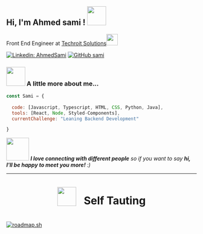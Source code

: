 <h2> Hi, I'm Ahmed sami ! <img src="https://media.giphy.com/media/mGcNjsfWAjY5AEZNw6/giphy.gif" width="50"></h2>
Front End Engineer at <a href="https://www.techroit.in">Techroit Solutions</a><img src="https://media.giphy.com/media/WUlplcMpOCEmTGBtBW/giphy.gif" width="30"> 
</em></p>


[![Linkedin: AhmedSami](https://img.shields.io/badge/-ahmedsami-blue?style=flat-square&logo=Linkedin&logoColor=white&link=https://linkedin.com/in/ahmedsami0)](https://linkedin.com/in/ahmedsami0)
[![GitHub sami](https://img.shields.io/github/followers/ahmedssamy11555?label=follow&style=social)](https://github.com/ahmedssamy11555)


### <img src="https://media.giphy.com/media/VgCDAzcKvsR6OM0uWg/giphy.gif" width="50"> A little more about me...  

```javascript
const Sami = {
 
  code: [Javascript, Typescript, HTML, CSS, Python, Java],
  tools: [React, Node, Styled-Components],
  currentChallenge: "Leaning Backend Development"

}
```

<img src="https://media.giphy.com/media/LnQjpWaON8nhr21vNW/giphy.gif" width="60"> <em><b>I love connecting with different people</b> so if you want to say <b>hi, I'll be happy to meet you more!</b> :)</em>

---
<div style="display:flex; justify-content:center; align-items:center; gap:20px; margin-bottom:20px" >
<img src="https://media.giphy.com/media/j01sl1K7r645q/giphy.gif?cid=ecf05e47qf2zfg8fo2sysnik27d56aup7c8iyns39oujji1d&ep=v1_gifs_related&rid=giphy.gif&ct=g" height="50" width="50"  >
<h1>
 Self Tauting
</h1>
</div>

[![roadmap.sh](https://roadmap.sh/card/wide/64ecdbd8b128dce3cb8622d0?variant=dark&roadmaps=golang%2Cbackend)](https://roadmap.sh)
